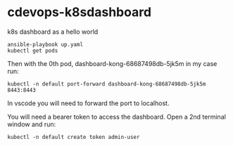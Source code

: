 # cdevops-k8sdashboard

k8s dashboard as a hello world

```
ansible-playbook up.yaml
kubectl get pods
```
Then with the 0th pod, dashboard-kong-68687498db-5jk5m in my case run:

```
kubectl -n default port-forward dashboard-kong-68687498db-5jk5m 8443:8443
```
In vscode you will need to forward the port to localhost.

You will need a bearer token to access the dashboard. Open a 2nd terminal window and run:

```
kubectl -n default create token admin-user
```



